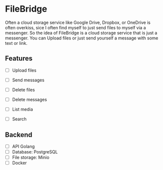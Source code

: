 # FileBridge
Often a cloud storage service like Google Drive, Dropbox, or OneDrive is often overkiss,
sice I often find myself to just send files to myself via a messenger.
So the idea of FileBridge is a cloud storage service that is just a messenger.
You can Upload files or just send yourself a message with some text or link.



## Features
- [ ] Upload files
- [ ] Send messages
- [ ] Delete files
- [ ] Delete messages
- [ ] List media
- [ ] Search


## Backend
- [ ] API Golang
- [ ] Database: PostgreSQL
- [ ] File storage: Minio
- [ ] Docker
